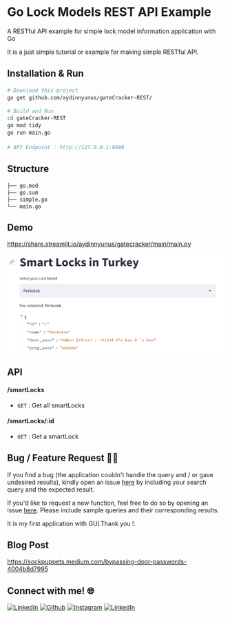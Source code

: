 # Go Lock Models REST API Example
A RESTful API example for simple lock model information application with Go

It is a just simple tutorial or example for making simple RESTful API.

## Installation & Run
```bash
# Download this project
go get github.com/aydinnyunus/gateCracker-REST/
```


```bash
# Build and Run
cd gateCracker-REST
go mod tidy
go run main.go

# API Endpoint : http://127.0.0.1:8080
```

## Structure
```
├── go.mod
├── go.sum  
├── simple.go
└── main.go
```
## Demo

https://share.streamlit.io/aydinnyunus/gatecracker/main/main.py

![github-small](https://github.com/aydinnyunus/gateCracker/blob/main/images/website.png?raw=true)
## API

#### /smartLocks
* `GET` : Get all smartLocks

#### /smartLocks/:id
* `GET` : Get a smartLock

## Bug / Feature Request :man_technologist:
If you find a bug (the application couldn't handle the query and / or gave undesired results), kindly open an issue [here](https://github.com/aydinnyunus/gateCracker-REST/issues/new) by including your search query and the expected result.

If you'd like to request a new function, feel free to do so by opening an issue [here](https://github.com/aydinnyunus/gateCracker-REST/issues/new). Please include sample queries and their corresponding results.

It is my first application with GUI.Thank you !.

## Blog Post

https://sockpuppets.medium.com/bypassing-door-passwords-4004b8d7995

## Connect with me! 🌐

[<img target="_blank" src="https://img.icons8.com/bubbles/100/000000/linkedin.png" title="LinkedIn">](https://linkedin.com/in/yunus-ayd%C4%B1n-b9b01a18a/)       [<img target="_blank" src="https://img.icons8.com/bubbles/100/000000/github.png" title="Github">](https://github.com/aydinnyunus/gateCracker-REST)     [<img target="_blank" src="https://img.icons8.com/bubbles/100/000000/instagram-new.png" title="Instagram">](https://instagram.com/aydinyunus_/) [<img target="_blank" src="https://img.icons8.com/bubbles/100/000000/twitter.png" title="LinkedIn">](https://twitter.com/aydinnyunuss)
